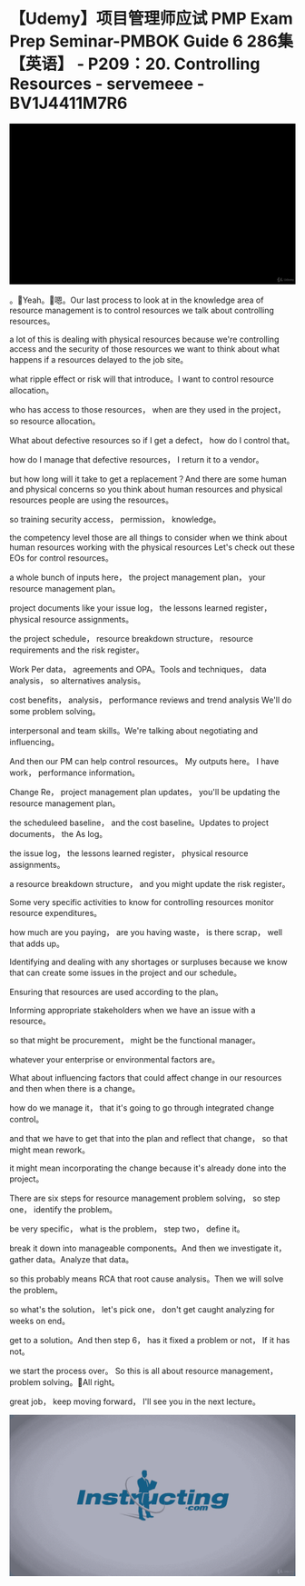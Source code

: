 # 【Udemy】项目管理师应试 PMP Exam Prep Seminar-PMBOK Guide 6  286集【英语】 - P209：20. Controlling Resources - servemeee - BV1J4411M7R6

![](img/3dd9715984af6cb6f5bb66e62b243a21_0.png)

。🎼Yeah。🎼嗯。Our last process to look at in the knowledge area of resource management is to control resources we talk about controlling resources。

 a lot of this is dealing with physical resources because we're controlling access and the security of those resources we want to think about what happens if a resources delayed to the job site。

 what ripple effect or risk will that introduce。I want to control resource allocation。

 who has access to those resources， when are they used in the project， so resource allocation。

What about defective resources so if I get a defect， how do I control that。

 how do I manage that defective resources， I return it to a vendor。

 but how long will it take to get a replacement？And there are some human and physical concerns so you think about human resources and physical resources people are using the resources。

 so training security access， permission， knowledge。

 the competency level those are all things to consider when we think about human resources working with the physical resources Let's check out these EOs for control resources。

 a whole bunch of inputs here， the project management plan， your resource management plan。

 project documents like your issue log， the lessons learned register， physical resource assignments。

 the project schedule， resource breakdown structure， resource requirements and the risk register。

Work Per data， agreements and OPA。Tools and techniques， data analysis， so alternatives analysis。

 cost benefits， analysis， performance reviews and trend analysis We'll do some problem solving。

 interpersonal and team skills。We're talking about negotiating and influencing。

 And then our PM can help control resources。 My outputs here。 I have work， performance information。

Change Re， project management plan updates， you'll be updating the resource management plan。

 the scheduleed baseline， and the cost baseline。Updates to project documents， the As log。

 the issue log， the lessons learned register， physical resource assignments。

 a resource breakdown structure， and you might update the risk register。

Some very specific activities to know for controlling resources monitor resource expenditures。

 how much are you paying， are you having waste， is there scrap， well that adds up。

Identifying and dealing with any shortages or surpluses because we know that can create some issues in the project and our schedule。

Ensuring that resources are used according to the plan。

Informing appropriate stakeholders when we have an issue with a resource。

 so that might be procurement， might be the functional manager。

 whatever your enterprise or environmental factors are。

What about influencing factors that could affect change in our resources and then when there is a change。

 how do we manage it， that it's going to go through integrated change control。

 and that we have to get that into the plan and reflect that change， so that might mean rework。

 it might mean incorporating the change because it's already done into the project。

There are six steps for resource management problem solving， so step one， identify the problem。

 be very specific， what is the problem， step two， define it。

 break it down into manageable components。And then we investigate it， gather data。Analyze that data。

 so this probably means RCA that root cause analysis。Then we will solve the problem。

 so what's the solution， let's pick one， don't get caught analyzing for weeks on end。

 get to a solution。And then step 6， has it fixed a problem or not， If it has not。

 we start the process over。 So this is all about resource management， problem solving。🎼All right。

 great job， keep moving forward， I'll see you in the next lecture。



![](img/3dd9715984af6cb6f5bb66e62b243a21_2.png)
